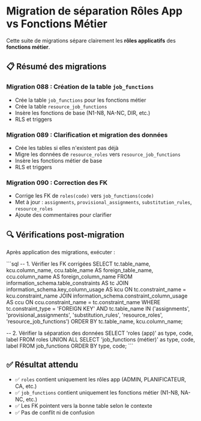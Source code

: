 # Migration de séparation Rôles App vs Fonctions Métier

Cette suite de migrations sépare clairement les **rôles applicatifs** des **fonctions métier**.

## 📋 Résumé des migrations

### Migration 088 : Création de la table `job_functions`
- Crée la table `job_functions` pour les fonctions métier
- Crée la table `resource_job_functions` 
- Insère les fonctions de base (N1-N8, NA-NC, DIR, etc.)
- RLS et triggers

### Migration 089 : Clarification et migration des données
- Crée les tables si elles n'existent pas déjà
- Migre les données de `resource_roles` vers `resource_job_functions`
- Insère les fonctions métier de base
- RLS et triggers

### Migration 090 : Correction des FK
- Corrige les FK de `roles(code)` vers `job_functions(code)`
- Met à jour : `assignments`, `provisional_assignments`, `substitution_rules`, `resource_roles`
- Ajoute des commentaires pour clarifier

## 🔍 Vérifications post-migration

Après application des migrations, exécuter :

\`\`\`sql
-- 1. Vérifier les FK corrigées
SELECT 
    tc.table_name,
    kcu.column_name,
    ccu.table_name AS foreign_table_name,
    ccu.column_name AS foreign_column_name
FROM information_schema.table_constraints AS tc
JOIN information_schema.key_column_usage AS kcu
    ON tc.constraint_name = kcu.constraint_name
JOIN information_schema.constraint_column_usage AS ccu
    ON ccu.constraint_name = tc.constraint_name
WHERE tc.constraint_type = 'FOREIGN KEY'
    AND tc.table_name IN ('assignments', 'provisional_assignments', 'substitution_rules', 'resource_roles', 'resource_job_functions')
ORDER BY tc.table_name, kcu.column_name;

-- 2. Vérifier la séparation des données
SELECT 'roles (app)' as type, code, label FROM roles 
UNION ALL
SELECT 'job_functions (métier)' as type, code, label FROM job_functions
ORDER BY type, code;
\`\`\`

## ✅ Résultat attendu

- ✅ `roles` contient uniquement les rôles app (ADMIN, PLANIFICATEUR, CA, etc.)
- ✅ `job_functions` contient uniquement les fonctions métier (N1-N8, NA-NC, etc.)
- ✅ Les FK pointent vers la bonne table selon le contexte
- ✅ Pas de conflit ni de confusion

